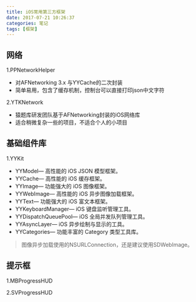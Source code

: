 ```yaml
---
title: iOS常用第三方框架
date: 2017-07-21 10:26:37
categories: 笔记
tags: [框架]
---
```


## 网络
1.PPNetworkHelper
* 对AFNetworking 3.x 与YYCache的二次封装
* 简单易用，包含了缓存机制，控制台可以直接打印json中文字符

2.YTKNetwork
* 猿题库研发团队基于AFNetworking封装的iOS网络库
* 适合稍微复杂一些的项目，不适合个人的小项目

## 基础组件库
1.YYKit
* YYModel— 高性能的 iOS JSON 模型框架。
* YYCache— 高性能的 iOS 缓存框架。
* YYImage— 功能强大的 iOS 图像框架。
* YYWebImage— 高性能的 iOS 异步图像加载框架。
* YYText— 功能强大的 iOS 富文本框架。
* YYKeyboardManager— iOS 键盘监听管理工具。
* YYDispatchQueuePool— iOS 全局并发队列管理工具。
* YYAsyncLayer— iOS 异步绘制与显示的工具。
* YYCategories— 功能丰富的 Category 类型工具库。
> 图像异步加载使用的NSURLConnection，还是建议使用SDWebImage。

## 提示框
1.MBProgressHUD

2.SVProgressHUD


